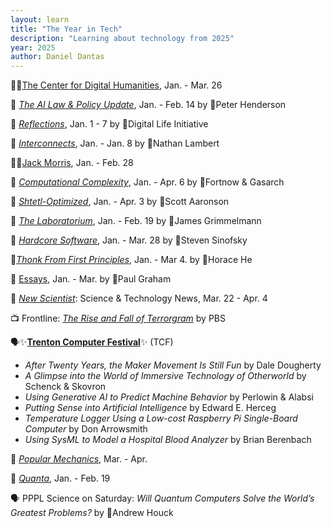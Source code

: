 ```yaml
---
layout: learn
title: "The Year in Tech"
description: "Learning about technology from 2025"
year: 2025
author: Daniel Dantas
---
```


📝🐯[The Center for Digital Humanities](https://cdh.princeton.edu/blog/), Jan. - Mar. 26 <!-- 4/8/2025 -->

📝 [_The AI Law & Policy Update_](https://www.ailawpolicy.com/), Jan. - Feb. 14 by 🐯Peter Henderson <!-- 4/8/2025 -->

📝 [_Reflections_](https://dli.tech.cornell.edu/blog), Jan. 1 - 7 by 🐻Digital Life Initiative <!-- 4/8/2025 -->

📝 [_Interconnects_](https://www.interconnects.ai/), Jan. - Jan. 8 by 🐻Nathan Lambert <!-- 4/7/2025 -->

📝🐻[Jack Morris](https://substack.com/@jxmnop), Jan. - Feb. 28 <!-- 4/7/2025 -->

📝 [_Computational Complexity_](https://blog.computationalcomplexity.org/), Jan. - Apr. 6 by 🐻Fortnow & Gasarch <!-- 4/7/2025 -->

📝 [_Shtetl-Optimized_](https://scottaaronson.blog/), Jan. - Apr. 3 by 🐻Scott Aaronson <!-- 4/7/2025 -->

📝 [_The Laboratorium_](https://3d.laboratorium.net/), Jan. - Feb. 19 by 🐻James Grimmelmann <!-- 4/7/2025 -->

📝 [_Hardcore Software_](https://hardcoresoftware.learningbyshipping.com/), Jan. - Mar. 28 by 🐻Steven Sinofsky <!-- 4/7/2025 -->

📝[_Thonk From First Principles_](https://www.thonking.ai/), Jan. - Mar 4. by 🐻Horace He <!-- 4/7/2025 -->

📝 [Essays](https://paulgraham.com/articles.html), Jan. - Mar. by 🐻Paul Graham <!-- 4/7/2025 -->

📔 [_New Scientist_](https://www.newscientist.com/): Science & Technology News, Mar. 22 - Apr. 4 <!-- 4/2/2025 -->

📺 Frontline: [_The Rise and Fall of Terrorgram_](https://www.pbs.org/wgbh/frontline/documentary/the-rise-and-fall-of-terrorgram/) by PBS <!-- 4/1/2025 -->

🗣️✨[**Trenton Computer Festival**](https://tcf-nj.org/)✨ (TCF) <!-- 3/29/2025 -->
- _After Twenty Years, the Maker Movement Is Still Fun_	by Dale Dougherty
- _A Glimpse into the World of Immersive Technology of Otherworld_	by	Schenck & Skovron
- _Using Generative AI to Predict Machine Behavior_ by Perlowin & Alabsi
- _Putting Sense into Artificial Intelligence_ by Edward E. Herceg
- _Temperature Logger Using a Low-cost Raspberry Pi Single-Board Computer_ by Don Arrowsmith
- _Using SysML to Model a Hospital Blood Analyzer_ by Brian Berenbach


📔 [_Popular Mechanics_](https://www.popularmechanics.com/), Mar. - Apr. <!-- 3/28/2025 -->

📔 [_Quanta_](https://www.quantamagazine.org/), Jan. - Feb. 19 <!-- 3/21/2025 -->

🗣️ PPPL Science on Saturday: _Will Quantum Computers Solve the World’s Greatest Problems?_ by 🐯Andrew Houck <!-- 3/1/2025 -->

